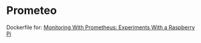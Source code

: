 # Prometeo

Dockerfile for: [Monitoring With Prometheus: Experiments With a Raspberry Pi](https://danielesalatti.com/monitor-with-prometheus-experiments-with-a-raspberry-pi/)
